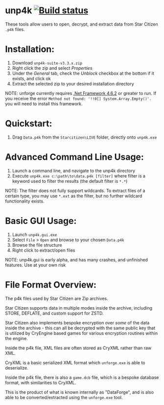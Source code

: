 # unp4k [![Build status](https://ci.appveyor.com/api/projects/status/hkufa3njtl0x9v79/branch/master?svg=true)](https://ci.appveyor.com/project/dolkensp/unp4k/branch/master)
These tools allow users to open, decrypt, and extract data from Star Citizen `.p4k` files.

# Installation:
1. Download `unp4k-suite-v3.3.x.zip`
2. Right click the zip and select *Properties*
3. Under the *General* tab, check the *Unblock* checkbox at the bottom if it exists, and click ok
4. Extract the selected zip to your desired installation directory

NOTE: unforge currently requires [.Net Framework 4.6.2](https://www.microsoft.com/net/download/thank-you/net462) or greater to run. If you receive the error `Method not found: '!!0[] System.Array.Empty()'.` you will need to install this framework.

# Quickstart:

1. Drag `Data.p4k` from the `Starcitizen\LIVE` folder, directly onto `unp4k.exe`

# Advanced Command Line Usage:

1. Launch a command line, and navigate to the unp4k directory
2. Execute `unp4k.exe c:\path\to\data.p4k [filter]` where filter is a keyword used to filter the results (the default filter is `*.*`)

NOTE: The filter does not fully support wildcards. To extract files of a certain type, you may use `*.ext` as the filter, but no further wildcard functionality exists.

# Basic GUI Usage:

1. Launch `unp4k.gui.exe`
2. Select `File` > `Open` and browse to your chosen `Data.p4k`
3. Browse the file structure
4. Right click to extract/open files

NOTE: unp4k.gui is early alpha, and has many crashes, and unfinished features. Use at your own risk

# File Format Overview:

The p4k files used by Star Citizen are Zip archives.

Star Citizen supports data in multiple modes inside the archive, including STORE, DEFLATE, and custom support for ZSTD.

Star Citizen also implements bespoke encryption over *some* of the data inside the archive - this can all be decrypted with the same public key that is utilized by CryEngine based games for various encryption routines within the engine.

Inside the p4k file, XML files are often stored as CryXML rather than raw XML.

CryXML is a basic serialized XML format which `unforge.exe` is able to deserialize.

Inside the p4k file, there is also a `game.dcb` file, which is a bespoke database format, with similarities to CryXML.

This is the product of what is known internally as "DataForge", and is also able to be converted/extracted using the `unforge.exe` tool.
